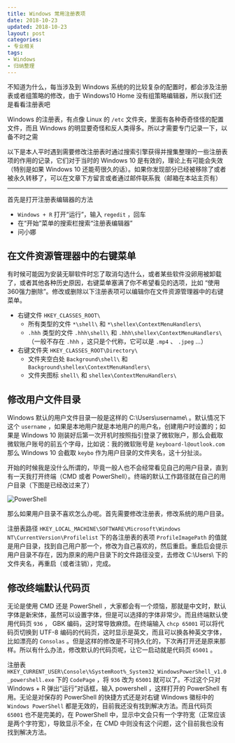 ```yaml
---
title: Windows 常用注册表项
date: 2018-10-23
updated: 2018-10-23
layout: post
categories:
- 专业相关
tags:
- Windows
- 归纳整理
---
```


不知道为什么，每当涉及到 Windows 系统的的比较复杂的配置时，都会涉及注册表或者组策略的修改，由于 Windows10 Home 没有组策略编辑器，所以我们还是看看注册表吧

Windows 的注册表，有点像 Linux 的 `/etc` 文件夹，里面有各种奇奇怪怪的配置文件，而且 Windows 的明显要奇怪和反人类得多。所以才需要专门记录一下，以备不时之需

以下是本人平时遇到需要修改注册表时通过搜索引擎获得并搜集整理的一些注册表项的作用的记录，它们对于当时的 Windows 10 是有效的，理论上有可能会失效（特别是如果 Windows 10 还能苟很久的话）。如果你发现部分已经被移除了或者被永久转移了，可以在文章下方留言或者通过邮件联系我（邮箱在本站主页有）

---

首先是打开注册表编辑器的方法

- `Windows + R` 打开“运行”，输入 `regedit` ，回车
- 在“开始”菜单的搜索栏搜索“注册表编辑器”
- 问小娜

## 在文件资源管理器中的右键菜单

有时候可能因为安装无聊软件时忘了取消勾选什么，或者某些软件没卵用被卸载了，或者其他各种历史原因，右键菜单塞满了你不希望看见的选项，比如 “使用360强力删除”。修改或删除以下注册表项可以编辑你在文件资源管理器中的右键菜单。

- 右键文件 `HKEY_CLASSES_ROOT\`
  - 所有类型的文件 `*\shell\` 和 `*\shellex\ContextMenuHandlers\`
  - `.hhh` 类型的文件 `.hhh\shell\` 和 `.hhh\shellex\ContextMenuHandlers\` （一般不存在 `.hhh` ，这只是个代称，它可以是 `.mp4` 、 `.jpeg` ...）
- 右键文件夹 `HKEY_CLASSES_ROOT\Directory\`
  - 文件夹空白处 `Background\shell\` 和 `Background\shellex\ContextMenuHandlers\`
  - 文件夹图标 `shell\` 和 `shellex\ContextMenuHandlers\`

## 修改用户文件目录

Windows 默认的用户文件目录一般是这样的 C:\Users\username\ 。默认情况下这个 `username` ，如果是本地用户就是本地用户的用户名，创建用户时设置的；如果是 Windows 10 刚装好后第一次开机时按照指引登录了微软账户，那么会截取微软账户账号的前五个字母，比如说：我的微软账号是 `keyboard-l@outlook.com` 那么 Windows 10 会截取 `keybo` 作为用户目录的文件夹名，这十分扯淡。

开始的时候我是没什么所谓的，毕竟一般人也不会经常看见自己的用户目录，直到有一天我打开终端（CMD 或者 PowerShell）。终端的默认工作路径就在自己的用户目录（下图是已经改过来了）

![PowerShell](https://blog-assets-1253422097.file.myqcloud.com/images/2018-10-23-windows-regedit/powershell.jpg)

那么如果用户目录不喜欢怎么办呢。首先需要修改注册表，修改系统的用户目录。

注册表路径 `HKEY_LOCAL_MACHINE\SOFTWARE\Microsoft\Windows NT\CurrentVersion\Profilelist` 下的各注册表的表项 `ProfileImagePath` 的值就是用户目录，找到自己用户那一个，修改为自己喜欢的，然后重启。重启后会提示用户目录不存在，因为原来的用户目录下的文件路径没变，去修改 C:\Users\ 下的文件夹名，再重启（或者注销），完成。

## 修改终端默认代码页

无论是使用 CMD 还是 PowerShell ，大家都会有一个烦恼，那就是中文时，默认字体是新宋体，虽然可以设置字体，但是可以选择的字体非常少。而且终端默认使用代码页 `936` ， GBK 编码，这时常导致麻烦。在终端输入 `chcp 65001` 可以将代码页切换到 UTF-8 编码的代码页，这时显示是英文，而且可以换各种英文字体，比如漂亮的 `Consolas` 。但是这样的修改是不可持久化的，下次再打开还是原来那样。所以有什么办法，修改默认的代码页呢，让它一启动就是代码页 `65001` 。

注册表 `HKEY_CURRENT_USER\Console\%SystemRoot%_System32_WindowsPowerShell_v1.0_powershell.exe` 下的 `CodePage` ，将 `936` 改为 `65001` 就可以了。不过这个只对 Windows + R 弹出“运行”对话框，输入 powershell ，这样打开的 PowerShell 有用。无论是对保存的 PowerShell 的快捷方式还是对右键 Windows 徽标中的 `Windows PowerShell` 都是无效的，目前我还没有找到解决方法。而且代码页 `65001` 也不是完美的，在 PowerShell 中，显示中文会只有一个字符宽（正常应该是两个字符宽），导致显示不全，在 CMD 中则没有这个问题，这个目前我也没有找到解决方法。
